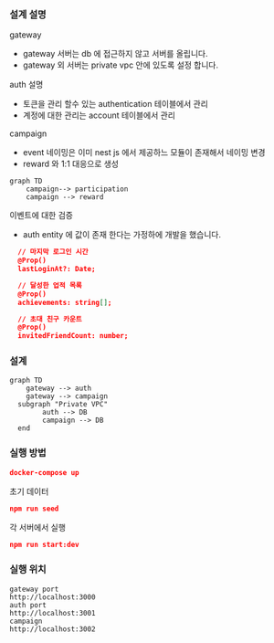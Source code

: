 ### 설계 설명

gateway

- gateway 서버는 db 에 접근하지 않고 서버를 올립니다.
- gateway 외 서버는 private vpc 안에 있도록 설정 합니다.

auth 설명

- 토큰을 관리 할수 있는 authentication 테이블에서 관리
- 계정에 대한 관리는 account 테이블에서 관리

campaign

- event 네이밍은 이미 nest js 에서 제공하느 모듈이 존재해서 네이밍 변경
- reward 와 1:1 대응으로 생성

```mermaid
graph TD
	campaign--> participation
	campaign --> reward
```

이벤트에 대한 검증

- auth entity 에 값이 존재 한다는 가정하에 개발을 했습니다.

```json
  // 마지막 로그인 시간
  @Prop()
  lastLoginAt?: Date;

  // 달성한 업적 목록
  @Prop()
  achievements: string[];

  // 초대 친구 카운트
  @Prop()
  invitedFriendCount: number;
```

### 설계

```mermaid
graph TD
	gateway --> auth
	gateway --> campaign
  subgraph "Private VPC"
		auth --> DB
		campaign --> DB
  end
```

### 실행 방법

```json
docker-compose up
```

초기 데이터

```json
npm run seed
```

각 서버에서 실행

```json
npm run start:dev
```

### 실행 위치

```
gateway port
http://localhost:3000
auth port
http://localhost:3001
campaign
http://localhost:3002
```
